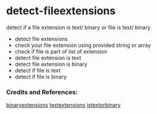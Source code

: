 # detect-fileextensions

detect if a file extension is text/ binary or file is text/ binary

* detect file extensions 
* check your file extension using provided string or array
* check if file is part of list of extension
* detect file extension is text
* detect file extension is binary
* detect if file is text
* detect if file is binary


### Credits and References:

[binaryextensions](https://www.npmjs.com/package/binaryextensions)
[textextensions](https://www.npmjs.com/package/textextensions)
[istextorbinary](https://www.npmjs.com/package/istextorbinary)

